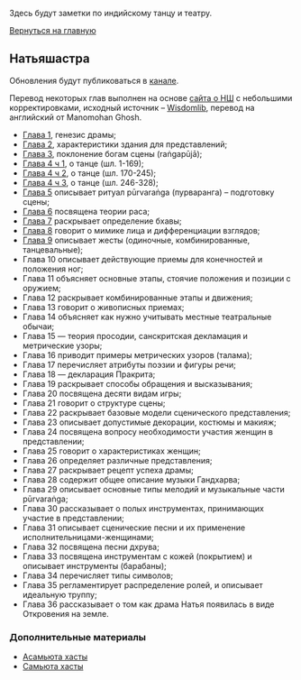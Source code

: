 Здесь будут заметки по индийскому танцу и театру.

[Вернуться на главную](/)

## Натьяшастра

Обновления будут публиковаться в [канале](https://t.me/natyashastra).

Перевод некоторых глав выполнен на основе [сайта о НШ](https://natyashastra.narod.ru/) с небольшими корректировками, исходный источник – [Wisdomlib](https://www.wisdomlib.org/hinduism/book/the-natyashastra), перевод на английский от Manomohan Ghosh.

* [Глава 1](https://telegra.ph/Natyashastra-glava-1-02-13), генезис драмы;
* [Глава 2](https://telegra.ph/Natyashastra-Glava-2-02-13), характеристики здания для представлений;
* [Глава 3](https://telegra.ph/Natyashastra-Glava-3-poklonenie-bogam-sceny-02-13), поклонение богам сцены (raṅgapūjā);
* [Глава 4 ч 1](https://telegra.ph/Natyashastra-glava-4-tehnika-tanca-shl-1-169-iz-328-02-18), о танце (шл. 1-169);
* [Глава 4 ч 2](https://telegra.ph/Natyashastra-glava-4-ch-2-tehnika-tanca-angahary-shl-170-245-02-18), о танце (шл. 170-245);
* [Глава 4 ч 3](https://telegra.ph/Natyashastra-glava-4-ch-3-shl-246-328-02-20), о танце (шл. 246-328);
* [Глава 5](https://telegra.ph/Natyashastra-glava-5-Purvaranga-02-22) описывает ритуал pūrvaraṅga (пурваранга) – подготовку сцены;
* [Глава 6](https://telegra.ph/Natyashastra-glava-6-Rasa-02-22) посвящена теории раса;
* [Глава 7](/dance/ns-ch7) раскрывает определение бхавы;
* [Глава 8](/dance/ns-ch8) говорит о мимике лица и дифференциации взглядов;
* [Глава 9](/dance/ns-ch9) описывает жесты (одиночные, комбинированные, танцевальные);
* Глава 10 описывает действующие приемы для конечностей и положения ног;
* Глава 11 объясняет основные этапы, стоячие положения и позиции с оружием;
* Глава 12 раскрывает комбинированные этапы и движения;
* Глава 13 говорит о живописных приемах;
* Глава 14 объясняет как нужно учитывать местные театральные обычаи;
* Глава 15 — теория просодии, санскритская декламация и метрические узоры;
* Глава 16 приводит примеры метрических узоров (талама);
* Глава 17 перечисляет атрибуты поэзии и фигуры речи;
* Глава 18 — декларация Пракрита;
* Глава 19 раскрывает способы обращения и высказывания;
* Глава 20 посвящена десяти видам игры;
* Глава 21 говорит о структуре сцены;
* Глава 22 раскрывает базовые модели сценического представления;
* Глава 23 описывает допустимые декорации, костюмы и макияж;
* Глава 24 посвящена вопросу необходимости участия женщин в представлении;
* Глава 25 говорит о характеристиках женщин;
* Глава 26 определяет различные представления;
* Глава 27 раскрывает рецепт успеха драмы;
* Глава 28 содержит общее описание музыки Гандхарва;
* Глава 29 описывает основные типы мелодий и музыкальные части pūrvaraṅga;
* Глава 30 рассказывает о полых инструментах, принимающих участие в представлении;
* Глава 31 описывает сценические песни и их применение исполнительницами-женщинами;
* Глава 32 посвящена песни дхрува;
* Глава 33 посвящена инструментам с кожей (покрытием) и описывает инструменты (барабаны);
* Глава 34 перечисляет типы символов;
* Глава 35 регламентирует распределение ролей, и описывает идеальную труппу;
* Глава 36 рассказывает о том как драма Натья появилась в виде Откровения на земле.

### Дополнительные материалы

* [Асамьюта хасты](https://telegra.ph/Asamyuta-hastas-02-22)
* [Самьюта хасты](https://natanam.ru/132/samyuta-hasta/)

